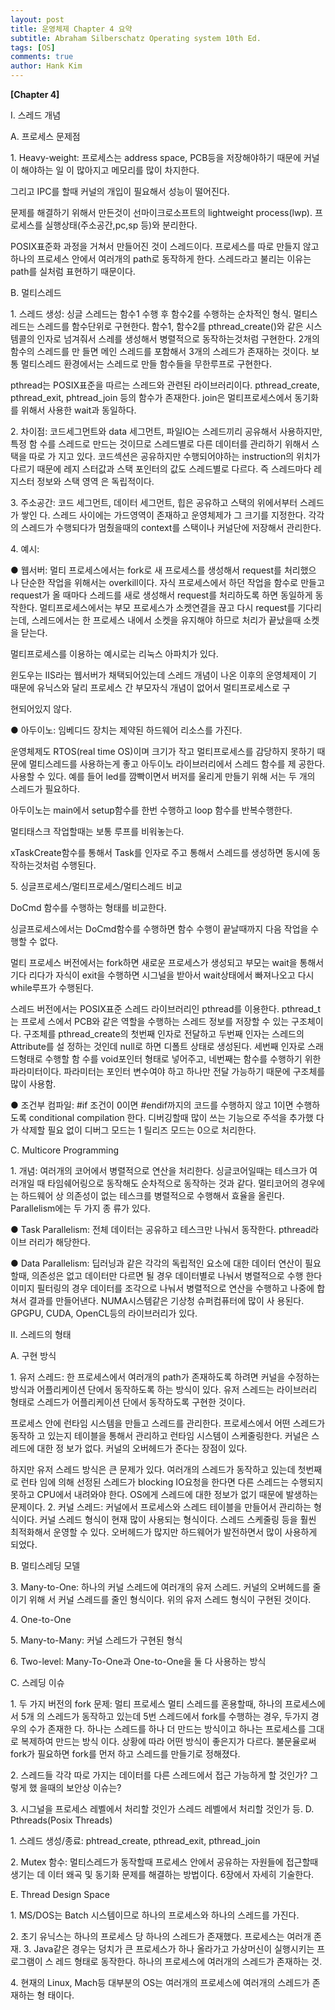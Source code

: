 ```yaml
---
layout: post
title: 운영체제 Chapter 4 요약
subtitle: Abraham Silberschatz Operating system 10th Ed.
tags: [OS]
comments: true
author: Hank Kim
---
```



**\[Chapter 4\]**

I. 스레드 개념

A. 프로세스 문제점

1\. Heavy-weight: 프로세스는 address space, PCB등을 저장해야하기 때문에 커널이 해야하는 일 이 많아지고 메모리를 많이 차지한다.

그리고 IPC를 할때 커널의 개입이 필요해서 성능이 떨어진다.

문제를 해결하기 위해서 만든것이 선마이크로소프트의 lightweight process(lwp). 프로세스를 실행상태(주소공간,pc,sp 등)와 분리한다.

POSIX표준화 과정을 거쳐서 만들어진 것이 스레드이다. 프로세스를 따로 만들지 않고 하나의 프로세스 안에서 여러개의 path로 동작하게 한다. 스레드라고 불리는 이유는 path를 실처럼 표현하기 때문이다.

B. 멀티스레드

1\. 스레드 생성: 싱글 스레드는 함수1 수행 후 함수2를 수행하는 순차적인 형식. 멀티스레드는 스레드를 함수단위로 구현한다. 함수1, 함수2를 pthread_create()와 같은 시스템콜의 인자로 넘겨줘서 스레를 생성해서 병렬적으로 동작하는것처럼 구현한다. 2개의 함수의 스레드를 만 들면 메인 스레드를 포함해서 3개의 스레드가 존재하는 것이다. 보통 멀티스레드 환경에서는 스레드로 만들 함수들을 무한루프로 구현한다.

pthread는 POSIX표준을 따르는 스레드와 관련된 라이브러리이다. pthread_create, pthread_exit, phtread_join 등의 함수가 존재한다. join은 멀티프로세스에서 동기화를 위해서 사용한 wait과 동일하다.

2\. 차이점: 코드세그먼트와 data 세그먼트, 파일IO는 스레드끼리 공유해서 사용하지만, 특정 함 수를 스레드로 만드는 것이므로 스레드별로 다른 데이터를 관리하기 위해서 스택을 따로 가 지고 있다. 코드섹션은 공유하지만 수행되어야하는 instruction의 위치가 다르기 때문에 레지 스터값과 스택 포인터의 값도 스레드별로 다르다. 즉 스레드마다 레지스터 정보와 스택 영역 은 독립적이다.

3\. 주소공간: 코드 세그먼트, 데이터 세그먼트, 힙은 공유하고 스택의 위에서부터 스레드가 쌓인 다. 스레드 사이에는 가드영역이 존재하고 운영체제가 그 크기를 지정한다. 각각의 스레드가 수행되다가 멈췄을때의 context를 스택이나 커널단에 저장해서 관리한다.

4\. 예시:

● 웹서버: 멀티 프로세스에서는 fork로 새 프로세스를 생성해서 request를 처리했으 나 단순한 작업을 위해서는 overkill이다. 자식 프로세스에서 하던 작업을 함수로 만들고 request가 올 때마다 스레드를 새로 생성해서 request를 처리하도록 하면 동일하게 동작한다. 멀티프로세스에서는 부모 프로세스가 소켓연결을 끊고 다시 request를 기다리는데, 스레드에서는 한 프로세스 내에서 소켓을 유지해야 하므로 처리가 끝났을때 소켓을 닫는다.

멀티프로세스를 이용하는 예시로는 리눅스 아파치가 있다.

윈도우는 IIS라는 웹서버가 채택되어있는데 스레드 개념이 나온 이후의 운영체제이 기 때문에 유닉스와 달리 프로세스 간 부모자식 개념이 없어서 멀티프로세스로 구

현되어있지 않다.

● 아두이노: 임베디드 장치는 제약된 하드웨어 리소스를 가진다.

운영체제도 RTOS(real time OS)이며 크기가 작고 멀티프로세스를 감당하지 못하기 때문에 멀티스레드를 사용하는게 좋고 아두이노 라이브러리에서 스레드 함수를 제 공한다. 사용할 수 있다. 예를 들어 led를 깜빡이면서 버저를 울리게 만들기 위해 서는 두 개의 스레드가 필요하다.

아두이노는 main에서 setup함수를 한번 수행하고 loop 함수를 반복수행한다.

멀티태스크 작업할때는 보통 루프를 비워놓는다.

xTaskCreate함수를 통해서 Task를 인자로 주고 통해서 스레드를 생성하면 동시에 동작하는것처럼 수행된다.

5\. 싱글프로세스/멀티프로세스/멀티스레드 비교

DoCmd 함수를 수행하는 형태를 비교한다.

싱글프로세스에서는 DoCmd함수를 수행하면 함수 수행이 끝날때까지 다음 작업을 수행할 수 없다.

멀티 프로세스 버전에서는 fork하면 새로운 프로세스가 생성되고 부모는 wait을 통해서 기다 리다가 자식이 exit을 수행하면 시그널을 받아서 wait상태에서 빠져나오고 다시 while루프가 수행된다.

스레드 버전에서는 POSIX표준 스레드 라이브러리인 pthread를 이용한다. pthread_t는 프로세 스에서 PCB와 같은 역할을 수행하는 스레드 정보를 저장할 수 있는 구조체이다. 구조체를 pthread_create의 첫번째 인자로 전달하고 두번째 인자는 스레드의 Attribute를 설 정하는 것인데 null로 하면 디폴트 상태로 생성된다. 세번째 인자로 스래드형태로 수행할 함 수를 void포인터 형태로 넣어주고, 네번째는 함수를 수행하기 위한 파라미터이다. 파라미터는 포인터 변수여야 하고 하나만 전달 가능하기 때문에 구조체를 많이 사용함.

● 조건부 컴파일: #if 조건이 0이면 #endif까지의 코드를 수행하지 않고 1이면 수행하 도록 conditional compilation 한다. 디버깅할때 많이 쓰는 기능으로 주석을 추가했 다가 삭제할 필요 없이 디버그 모드는 1 릴리즈 모드는 0으로 처리한다.

C. Multicore Programming

1\. 개념: 여러개의 코어에서 병렬적으로 연산을 처리한다. 싱글코어일때는 테스크가 여러개일 때 타임쉐어링으로 동작해도 순차적으로 동작하는 것과 같다. 멀티코어의 경우에는 하드웨어 상 의존성이 없는 테스크를 병렬적으로 수행해서 효율을 올린다. Parallelism에는 두 가지 종 류가 있다.

● Task Parallelism: 전체 데이터는 공유하고 테스크만 나눠서 동작한다. pthread라이브 러리가 해당한다.

● Data Parallelism: 딥러닝과 같은 각각의 독립적인 요소에 대한 데이터 연산이 필요 할때, 의존성은 없고 데이터만 다르면 될 경우 데이터별로 나눠서 병렬적으로 수행 한다 이미지 필터링의 경우 데이터를 조각으로 나눠서 병렬적으로 연산을 수행하고 나중에 합쳐서 결과를 만들어낸다. NUMA시스템같은 기상청 슈퍼컴퓨터에 많이 사 용된다. GPGPU, CUDA, OpenCL등의 라이브러리가 있다.

II. 스레드의 형태

A. 구현 방식

1\. 유저 스레드: 한 프로세스에서 여러개의 path가 존재하도록 하려면 커널을 수정하는 방식과 어플리케이션 단에서 동작하도록 하는 방식이 있다. 유저 스레드는 라이브러리 형태로 스레드가 어플리케이션 단에서 동작하도록 구현한 것이다.

프로세스 안에 런타임 시스템을 만들고 스레드를 관리한다. 프로세스에서 어떤 스레드가 동작하 고 있는지 테이블을 통해서 관리하고 런타임 시스템이 스케줄링한다. 커널은 스레드에 대한 정 보가 없다. 커널의 오버헤드가 준다는 장점이 있다.

하지만 유저 스레드 방식은 큰 문제가 있다. 여러개의 스레드가 동작하고 있는데 첫번째로 런타 임에 의해 선정된 스레드가 blocking IO요청을 한다면 다른 스레드는 수행되지 못하고 CPU에서 내려와야 한다. OS에게 스레드에 대한 정보가 없기 때문에 발생하는 문제이다. 2. 커널 스레드: 커널에서 프로세스와 스레드 테이블을 만들어서 관리하는 형식이다. 커널 스레드 형식이 현재 많이 사용되는 형식이다. 스레드 스케줄링 등을 훨씬 최적화해서 운영할 수 있다. 오버헤드가 많지만 하드웨어가 발전하면서 많이 사용하게 되었다.

B. 멀티스레딩 모델

3\. Many-to-One: 하나의 커널 스레드에 여러개의 유저 스레드. 커널의 오버헤드를 줄이기 위해 서 커널 스레드를 줄인 형식이다. 위의 유저 스레드 형식이 구현된 것이다.

4\. One-to-One

5\. Many-to-Many: 커널 스레드가 구현된 형식

6\. Two-level: Many-To-One과 One-to-One을 둘 다 사용하는 방식

C. 스레딩 이슈

1\. 두 가지 버전의 fork 문제: 멀티 프로세스 멀티 스레드를 혼용할때, 하나의 프로세스에서 5개 의 스레드가 동작하고 있는데 5번 스레드에서 fork를 수행하는 경우, 두가지 경우의 수가 존재한 다. 하나는 스레드를 하나 더 만드는 방식이고 하나는 프로세스를 그대로 복제하여 만드는 방식 이다. 상황에 따라 어떤 방식이 좋은지가 다르다. 불문율로써 fork가 필요하면 fork를 먼저 하고 스레드를 만들기로 정해졌다.

2\. 스레드들 각각 따로 가지는 데이터를 다른 스레드에서 접근 가능하게 할 것인가? 그렇게 했 을때의 보안상 이슈는?

3\. 시그널을 프로세스 레벨에서 처리할 것인가 스레드 레벨에서 처리할 것인가 등. D. Pthreads(Posix Threads)

1\. 스레드 생성/종료: phtread_create, pthread_exit, pthread_join

2\. Mutex 함수: 멀티스레드가 동작할때 프로세스 안에서 공유하는 자원들에 접근할때 생기는 데 이터 왜곡 및 동기화 문제를 해결하는 방법이다. 6장에서 자세히 기술한다.

E. Thread Design Space

1\. MS/DOS는 Batch 시스템이므로 하나의 프로세스와 하나의 스레드를 가진다.

2\. 초기 유닉스는 하나의 프로세스 당 하나의 스레드가 존재했다. 프로세스는 여러개 존재. 3. Java같은 경우는 덩치가 큰 프로세스가 하나 올라가고 가상머신이 실행시키는 프로그램이 스 레드 형태로 동작한다. 하나의 프로세스에 여러개의 스레드가 존재하는 것.

4\. 현재의 Linux, Mach등 대부분의 OS는 여러개의 프로세스에 여러개의 스레드가 존재하는 형 태이다.